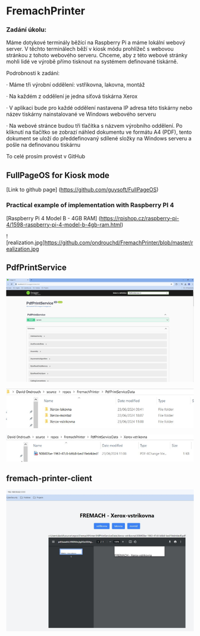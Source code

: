 # FremachPrinter

### Zadání úkolu:

Máme dotykové terminály běžící na Raspberry Pi a máme lokální webový server. V těchto terminálech běží v kiosk módu prohlížeč s webovou stránkou z tohoto webového serveru. Chceme, aby z této webové stránky mohli lidé ve výrobě přímo tisknout na systémem definované tiskárně.

Podrobnosti k zadání:

·  Máme tři výrobní oddělení: vstřikovna, lakovna, montáž

·  Na každém z oddělení je jedna síťová tiskárna Xerox

·  V aplikaci bude pro každé oddělení nastavena IP adresa této tiskárny nebo název tiskárny nainstalované ve Windows webového serveru

·  Na webové stránce budou tři tlačítka s názvem výrobního oddělení. Po kliknutí na tlačítko se zobrazí náhled dokumentu ve formátu A4 (PDF), tento dokument se uloží do předdefinovaný sdílené složky na Windows serveru a pošle na definovanou tiskárnu

To celé prosím provést v GitHub

## FullPageOS for Kiosk mode
[Link to github page] (https://github.com/guysoft/FullPageOS)

### Practical example of implementation with Raspberry PI 4
[Raspberry Pi 4 Model B - 4GB RAM] (https://rpishop.cz/raspberry-pi-4/1598-raspberry-pi-4-model-b-4gb-ram.html)


![realization.jpg]https://github.com/ondrouchd/FremachPrinter/blob/master/realization.jpg

## PdfPrintService
![Web API](https://github.com/ondrouchd/FremachPrinter/blob/master/PdfPrintService.jpg)

![Printers](https://github.com/ondrouchd/FremachPrinter/blob/master/printers.jpg)

![Vstrikovna](https://github.com/ondrouchd/FremachPrinter/blob/master/vstrikovna.jpg)

## fremach-printer-client
![React Client](https://github.com/ondrouchd/FremachPrinter/blob/master/client.jpg)



